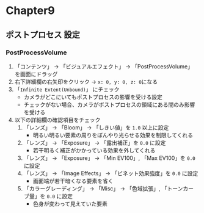 # Chapter9<Post Process Setting>

## ポストプロセス 設定
### PostProcessVolume
1. 「コンテンツ」 -> 「ビジュアルエフェクト」 -> 「PostProcessVolume」　を画面にドラッグ
2. 右下詳細欄の右矢印をクリック -> `x: 0, y: 0, z: 0`になる
3. 「`Infinite Extent(Unbound)`」 にチェック
    - カメラがどこにいてもポストプロセスの影響を受ける設定
    - チェックがない場合、カメラがポストプロセスの領域にある間のみ影響を受ける
4. 以下の詳細欄の確認項目をチェック
   1. 「レンズ」 -> 「Bloom」 -> 「しきい値」を `1.0` 以上に設定
        - 明るい明るい要素の周りをぼんやり光らせる効果を制限してくれる
   2. 「レンズ」 -> 「Exposure」 -> 「露出補正」を `0.0` に設定
        - 若干明るく補正がかかっている効果を外してくれる
   3. 「レンズ」 -> 「Exposure」 -> 「Min EV100」, 「Max EV100」を `0.0` に設定
   4. 「レンズ」 -> 「Image Effects」 -> 「ビネット効果強度」を `0.0` に設定
        - 画面端が若干暗くなる要素を省く
   5. 「カラーグレーディング」 -> 「Misc」 -> 「色域拡張」, 「トーンカーブ量」を `0.0` に設定
        - 色身が変わって見えていた要素